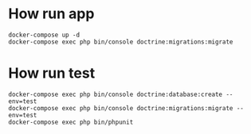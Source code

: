 # How run app

    docker-compose up -d
    docker-compose exec php bin/console doctrine:migrations:migrate

# How run test

    docker-compose exec php bin/console doctrine:database:create --env=test
    docker-compose exec php bin/console doctrine:migrations:migrate --env=test
    docker-compose exec php bin/phpunit
